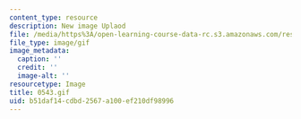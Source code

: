 ```yaml
---
content_type: resource
description: New image Uplaod
file: /media/https%3A/open-learning-course-data-rc.s3.amazonaws.com/res-21g-01-kana-spring-2010/b51daf14cdbd2567a100ef210df98996_0543.gif
file_type: image/gif
image_metadata:
  caption: ''
  credit: ''
  image-alt: ''
resourcetype: Image
title: 0543.gif
uid: b51daf14-cdbd-2567-a100-ef210df98996
---
```

